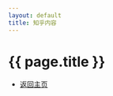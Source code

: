 ```yaml
---
layout: default
title: 知乎内容
---
```





<div class="container">
  <h1 class="mt-4">{{ page.title }}</h1>
  


- [返回主页](index.md)
